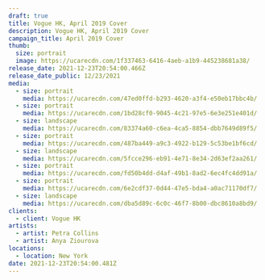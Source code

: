 ```yaml
---
draft: true
title: Vogue HK, April 2019 Cover
description: Vogue HK, April 2019 Cover
campaign_title: April 2019 Cover
thumb:
  size: portrait
  image: https://ucarecdn.com/1f337463-6416-4aeb-a1b9-445238681a38/
release_date: 2021-12-23T20:54:00.466Z
release_date_public: 12/23/2021
media:
  - size: portrait
    media: https://ucarecdn.com/47ed0ffd-b293-4620-a3f4-e50eb17bbc4b/
  - size: portrait
    media: https://ucarecdn.com/1bd28cf0-9045-4c21-97e5-6e3e251e401d/
  - size: landscape
    media: https://ucarecdn.com/83374a60-c6ea-4ca5-8854-dbb7649d89f5/
  - size: portrait
    media: https://ucarecdn.com/487ba449-a9c3-4922-b129-5c53be1bf6cd/
  - size: landscape
    media: https://ucarecdn.com/5fcce296-eb91-4e71-8e34-2d63ef2aa261/
  - size: portrait
    media: https://ucarecdn.com/fd50b4dd-d4af-49b1-8ad2-6ec4fc4dd91a/
  - size: portrait
    media: https://ucarecdn.com/6e2cdf37-0d44-47e5-bda4-a0ac71170df7/
  - size: landscape
    media: https://ucarecdn.com/dba5d89c-6c0c-46f7-8b00-dbc8610a8bd9/
clients:
  - client: Vogue HK
artists:
  - artist: Petra Collins
  - artist: Anya Ziourova
locations:
  - location: New York
date: 2021-12-23T20:54:00.481Z
---
```


